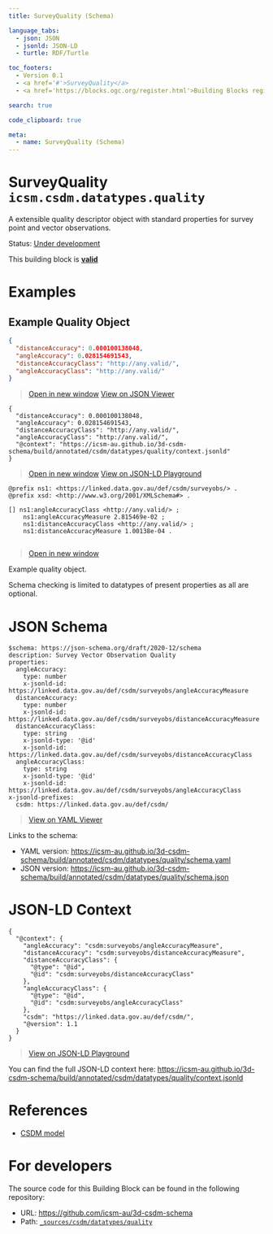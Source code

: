 ```yaml
---
title: SurveyQuality (Schema)

language_tabs:
  - json: JSON
  - jsonld: JSON-LD
  - turtle: RDF/Turtle

toc_footers:
  - Version 0.1
  - <a href='#'>SurveyQuality</a>
  - <a href='https://blocks.ogc.org/register.html'>Building Blocks register</a>

search: true

code_clipboard: true

meta:
  - name: SurveyQuality (Schema)
---
```



# SurveyQuality `icsm.csdm.datatypes.quality`

A extensible quality descriptor object with standard properties for survey point and vector observations.

<p class="status">
    <span data-rainbow-uri="http://www.opengis.net/def/status">Status</span>:
    <a href="http://www.opengis.net/def/status/under-development" target="_blank" data-rainbow-uri>Under development</a>
</p>

<aside class="success">
This building block is <strong><a href="https://github.com/icsm-au/3d-csdm-schema/blob/main/build/tests/csdm/datatypes/quality/" target="_blank">valid</a></strong>
</aside>

# Examples

## Example Quality Object



```json
{
  "distanceAccuracy": 0.000100138048,
  "angleAccuracy": 0.028154691543,
  "distanceAccuracyClass": "http://any.valid/",
  "angleAccuracyClass": "http://any.valid/"
}
```

<blockquote class="lang-specific json">
  <p class="example-links">
    <a target="_blank" href="https://icsm-au.github.io/3d-csdm-schema/build/tests/csdm/datatypes/quality/example_1_1.json">Open in new window</a>
    <a target="_blank" href="https://avillar.github.io/TreedocViewer/?dataParser=json&amp;dataUrl=https%3A%2F%2Ficsm-au.github.io%2F3d-csdm-schema%2Fbuild%2Ftests%2Fcsdm%2Fdatatypes%2Fquality%2Fexample_1_1.json&amp;expand=2&amp;option=%7B%22showTable%22%3A+false%7D">View on JSON Viewer</a></p>
</blockquote>




```jsonld
{
  "distanceAccuracy": 0.000100138048,
  "angleAccuracy": 0.028154691543,
  "distanceAccuracyClass": "http://any.valid/",
  "angleAccuracyClass": "http://any.valid/",
  "@context": "https://icsm-au.github.io/3d-csdm-schema/build/annotated/csdm/datatypes/quality/context.jsonld"
}
```

<blockquote class="lang-specific jsonld">
  <p class="example-links">
    <a target="_blank" href="https://icsm-au.github.io/3d-csdm-schema/build/tests/csdm/datatypes/quality/example_1_1.jsonld">Open in new window</a>
    <a target="_blank" href="https://json-ld.org/playground/#json-ld=https%3A%2F%2Ficsm-au.github.io%2F3d-csdm-schema%2Fbuild%2Ftests%2Fcsdm%2Fdatatypes%2Fquality%2Fexample_1_1.jsonld">View on JSON-LD Playground</a>
</blockquote>




```turtle
@prefix ns1: <https://linked.data.gov.au/def/csdm/surveyobs/> .
@prefix xsd: <http://www.w3.org/2001/XMLSchema#> .

[] ns1:angleAccuracyClass <http://any.valid/> ;
    ns1:angleAccuracyMeasure 2.815469e-02 ;
    ns1:distanceAccuracyClass <http://any.valid/> ;
    ns1:distanceAccuracyMeasure 1.00138e-04 .


```

<blockquote class="lang-specific turtle">
  <p class="example-links">
    <a target="_blank" href="https://icsm-au.github.io/3d-csdm-schema/build/tests/csdm/datatypes/quality/example_1_1.ttl">Open in new window</a>
</blockquote>


Example quality object.
 
Schema checking is limited to datatypes of present properties as all are optional.


# JSON Schema

```yaml--schema
$schema: https://json-schema.org/draft/2020-12/schema
description: Survey Vector Observation Quality
properties:
  angleAccuracy:
    type: number
    x-jsonld-id: https://linked.data.gov.au/def/csdm/surveyobs/angleAccuracyMeasure
  distanceAccuracy:
    type: number
    x-jsonld-id: https://linked.data.gov.au/def/csdm/surveyobs/distanceAccuracyMeasure
  distanceAccuracyClass:
    type: string
    x-jsonld-type: '@id'
    x-jsonld-id: https://linked.data.gov.au/def/csdm/surveyobs/distanceAccuracyClass
  angleAccuracyClass:
    type: string
    x-jsonld-type: '@id'
    x-jsonld-id: https://linked.data.gov.au/def/csdm/surveyobs/angleAccuracyClass
x-jsonld-prefixes:
  csdm: https://linked.data.gov.au/def/csdm/

```

> <a target="_blank" href="https://avillar.github.io/TreedocViewer/?dataParser=yaml&amp;dataUrl=https%3A%2F%2Ficsm-au.github.io%2F3d-csdm-schema%2Fbuild%2Fannotated%2Fcsdm%2Fdatatypes%2Fquality%2Fschema.yaml&amp;expand=2&amp;option=%7B%22showTable%22%3A+false%7D">View on YAML Viewer</a>

Links to the schema:

* YAML version: <a href="https://icsm-au.github.io/3d-csdm-schema/build/annotated/csdm/datatypes/quality/schema.yaml" target="_blank">https://icsm-au.github.io/3d-csdm-schema/build/annotated/csdm/datatypes/quality/schema.yaml</a>
* JSON version: <a href="https://icsm-au.github.io/3d-csdm-schema/build/annotated/csdm/datatypes/quality/schema.json" target="_blank">https://icsm-au.github.io/3d-csdm-schema/build/annotated/csdm/datatypes/quality/schema.json</a>


# JSON-LD Context

```json--ldContext
{
  "@context": {
    "angleAccuracy": "csdm:surveyobs/angleAccuracyMeasure",
    "distanceAccuracy": "csdm:surveyobs/distanceAccuracyMeasure",
    "distanceAccuracyClass": {
      "@type": "@id",
      "@id": "csdm:surveyobs/distanceAccuracyClass"
    },
    "angleAccuracyClass": {
      "@type": "@id",
      "@id": "csdm:surveyobs/angleAccuracyClass"
    },
    "csdm": "https://linked.data.gov.au/def/csdm/",
    "@version": 1.1
  }
}
```

> <a target="_blank" href="https://json-ld.org/playground/#json-ld=https%3A%2F%2Ficsm-au.github.io%2F3d-csdm-schema%2Fbuild%2Fannotated%2Fcsdm%2Fdatatypes%2Fquality%2Fcontext.jsonld">View on JSON-LD Playground</a>

You can find the full JSON-LD context here:
<a href="https://icsm-au.github.io/3d-csdm-schema/build/annotated/csdm/datatypes/quality/context.jsonld" target="_blank">https://icsm-au.github.io/3d-csdm-schema/build/annotated/csdm/datatypes/quality/context.jsonld</a>

# References

* [CSDM model](https://github.com/icsm-au/3d-csdm)

# For developers

The source code for this Building Block can be found in the following repository:

* URL: <a href="https://github.com/icsm-au/3d-csdm-schema" target="_blank">https://github.com/icsm-au/3d-csdm-schema</a>
* Path:
<code><a href="https://github.com/icsm-au/3d-csdm-schema/blob/HEAD/_sources/csdm/datatypes/quality" target="_blank">_sources/csdm/datatypes/quality</a></code>

